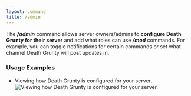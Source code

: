 ```yaml
---
layout: command
title: /admin
---
```


The ***/admin*** command allows server owners/admins to **configure Death Grunty for their server** and add what roles can use ***/mod*** commands. For example, you can toggle notifications for certain commands or set what channel Death Grunty will post updates in.

### Usage Examples

- Viewing how Death Grunty is configured for your server.
![Viewing how Death Grunty is configured for your server.](../images/examples/admin-settings.jpg)
